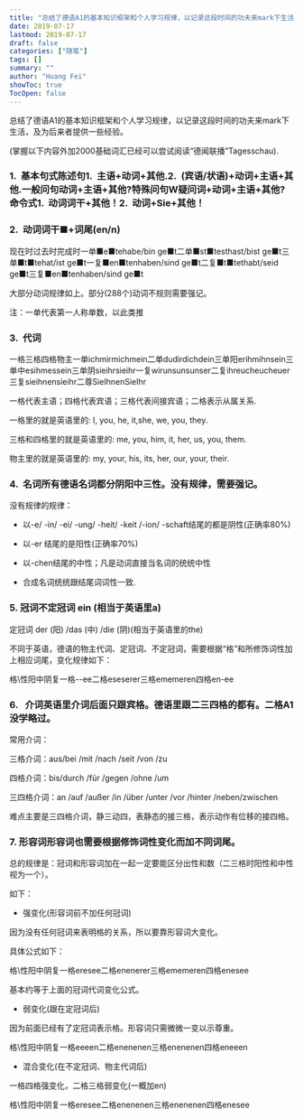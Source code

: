 ```yaml
---
title: "总结了德语A1的基本知识框架和个人学习规律，以记录这段时间的功夫来mark下生活，及为后来者提供一些经验。"
date: 2019-07-17
lastmod: 2019-07-17
draft: false
categories: ["随笔"]
tags: []
summary: ""
author: "Huang Fei"
showToc: true
TocOpen: false
---
```


总结了德语A1的基本知识框架和个人学习规律，以记录这段时间的功夫来mark下生活，及为后来者提供一些经验。

(掌握以下内容外加2000基础词汇已经可以尝试阅读“德闻联播”Tagesschau).

### **1.  基本句式**陈述句1.  主语+动词+其他.2.  (宾语/状语)+动词+主语+其他.一般问句动词+主语+其他?特殊问句W疑问词+动词+主语+其他?命令式1.  动词词干+其他！2.  动词+Sie+其他！

### **2.  动词**词干■+词尾(en/n)

现在时过去时完成时一单■e■tehabe/bin ge■t二单■st■testhast/bist ge■t三单■t■tehat/ist ge■t一复■en■tenhaben/sind ge■t二复■t■tethabt/seid ge■t三复■en■tenhaben/sind ge■t

大部分动词规律如上。部分(288个)动词不规则需要强记。

注：一单代表第一人称单数，以此类推

### **3.  代词**
一格三格四格物主一单ichmirmichmein二单dudirdichdein三单阳erihmihnsein三单中esihmessein三单阴sieihrsieihr一复wirunsunsunser二复ihreucheucheuer三复sieihnensieihr二尊SieIhnenSieIhr

一格代表主语；四格代表宾语；三格代表间接宾语；二格表示从属关系.

一格里的就是英语里的: I, you, he, it,she, we, you, they.

三格和四格里的就是英语里的: me, you, him, it, her, us, you, them.

物主里的就是英语里的: my, your, his, its, her, our, your, their.

### **4.  名词**所有德语名词都分阴阳中三性。没有规律，需要强记。

没有规律的规律：

- 以-e/ -in/ -ei/ -ung/ -heit/ -keit /-ion/ -schaft结尾的都是阴性(正确率80%)

- 以-er 结尾的是阳性(正确率70%)

- 以-chen结尾的中性；凡是动词直接当名词的统统中性

- 合成名词统统跟结尾词词性一致.

### **5. 冠词**不定冠词 ein (相当于英语里a)

定冠词 der (阳) /das (中) /die (阴)(相当于英语里的the)

不同于英语，德语的物主代词、定冠词、不定冠词，需要根据“格”和所修饰词性加上相应词尾，变化规律如下：

格\性阳中阴复一格--ee二格eseserer三格ememeren四格en-ee

### **6.   介词**英语里介词后面只跟宾格。德语里跟二三四格的都有。二格A1没学略过。

常用介词：

三格介词：aus/bei /mit /nach /seit /von /zu

四格介词：bis/durch /für /gegen /ohne /um

三四格介词：an /auf /außer /in /über /unter /vor /hinter /neben/zwischen

难点主要是三四格介词，静三动四，表静态的接三格，表示动作有位移的接四格。

### **7. 形容词**形容词也需要根据修饰词性变化而加不同词尾。

总的规律是：冠词和形容词加在一起一定要能区分出性和数（二三格时阳性和中性视为一个）。

如下：

- 强变化(形容词前不加任何冠词)

因为没有任何冠词来表明格的关系，所以要靠形容词大变化。

具体公式如下：

格\性阳中阴复一格eresee二格enenerer三格ememeren四格enesee

基本约等于上面的冠词代词变化公式。

- 弱变化(跟在定冠词后)

因为前面已经有了定冠词表示格。形容词只需微微一变以示尊重。

格\性阳中阴复一格eeeen二格enenenen三格enenenen四格eneeen

- 混合变化(在不定冠词、物主代词后)

一格四格强变化，二格三格弱变化(一概加en)

格\性阳中阴复一格eresee二格enenenen三格enenenen四格enesee